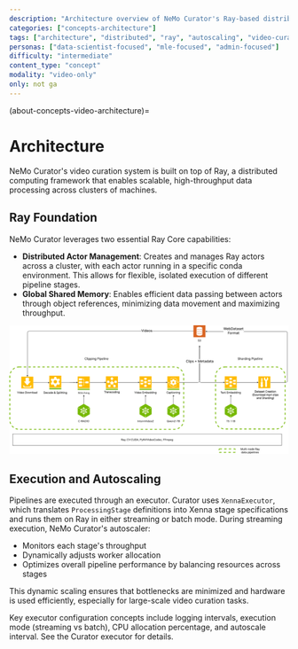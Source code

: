 ```yaml
---
description: "Architecture overview of NeMo Curator's Ray-based distributed video curation system with autoscaling"
categories: ["concepts-architecture"]
tags: ["architecture", "distributed", "ray", "autoscaling", "video-curation", "performance"]
personas: ["data-scientist-focused", "mle-focused", "admin-focused"]
difficulty: "intermediate"
content_type: "concept"
modality: "video-only"
only: not ga
---
```


(about-concepts-video-architecture)=
# Architecture

NeMo Curator's video curation system is built on top of Ray, a distributed computing framework that enables scalable, high-throughput data processing across clusters of machines.

## Ray Foundation

NeMo Curator leverages two essential Ray Core capabilities:

- **Distributed Actor Management**: Creates and manages Ray actors across a cluster, with each actor running in a specific conda environment. This allows for flexible, isolated execution of different pipeline stages.
- **Global Shared Memory**: Enables efficient data passing between actors through object references, minimizing data movement and maximizing throughput.

![Ray Architecture](./_images/stages-pipelines-diagram.png)

## Execution and Autoscaling

Pipelines are executed through an executor. Curator uses `XennaExecutor`, which translates `ProcessingStage` definitions into Xenna stage specifications and runs them on Ray in either streaming or batch mode. During streaming execution, NeMo Curator's autoscaler:

- Monitors each stage's throughput
- Dynamically adjusts worker allocation
- Optimizes overall pipeline performance by balancing resources across stages

This dynamic scaling ensures that bottlenecks are minimized and hardware is used efficiently, especially for large-scale video curation tasks. 

Key executor configuration concepts include logging intervals, execution mode (streaming vs batch), CPU allocation percentage, and autoscale interval. See the Curator executor for details.
